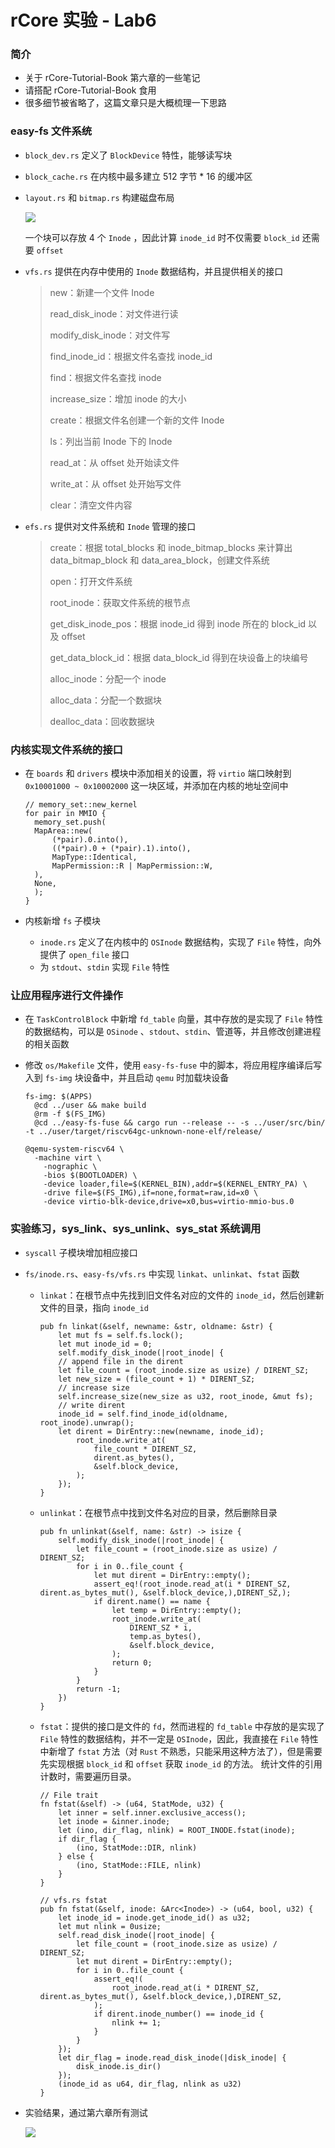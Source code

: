 # rCore 实验 - Lab6

### 简介

- 关于 rCore-Tutorial-Book 第六章的一些笔记
- 请搭配 rCore-Tutorial-Book 食用
- 很多细节被省略了，这篇文章只是大概梳理一下思路

### easy-fs 文件系统

- `block_dev.rs` 定义了 `BlockDevice` 特性，能够读写块

- `block_cache.rs` 在内核中最多建立 512 字节 * 16 的缓冲区

- `layout.rs` 和 `bitmap.rs` 构建磁盘布局

  <img src = "../assets/lab6/layout.png">

  一个块可以存放 4 个 `Inode` ，因此计算 `inode_id` 时不仅需要 `block_id` 还需要 `offset`

- `vfs.rs` 提供在内存中使用的 `Inode` 数据结构，并且提供相关的接口

  > new：新建一个文件 Inode
  >
  > read_disk_inode<V>：对文件进行读
  >
  > modify_disk_inode<V>：对文件写
  >
  > find_inode_id：根据文件名查找 inode_id
  >
  > find：根据文件名查找 inode
  >
  > increase_size：增加 inode 的大小
  >
  > create：根据文件名创建一个新的文件 Inode
  >
  > ls：列出当前 Inode 下的 Inode
  >
  > read_at：从 offset 处开始读文件
  >
  > write_at：从 offset 处开始写文件
  >
  > clear：清空文件内容

- `efs.rs` 提供对文件系统和 `Inode` 管理的接口

  > create：根据 total_blocks 和 inode_bitmap_blocks 来计算出 data_bitmap_block 和 data_area_block，创建文件系统
  >
  > open：打开文件系统
  >
  > root_inode：获取文件系统的根节点
  >
  > get_disk_inode_pos：根据 inode_id 得到 inode 所在的 block_id 以及 offset
  >
  > get_data_block_id：根据 data_block_id 得到在块设备上的块编号
  >
  > alloc_inode：分配一个 inode
  >
  > alloc_data：分配一个数据块
  >
  > dealloc_data：回收数据块

### 内核实现文件系统的接口

- 在 `boards` 和 `drivers` 模块中添加相关的设置，将 `virtio` 端口映射到 `0x10001000 ~ 0x10002000` 这一块区域，并添加在内核的地址空间中

  ```
  // memory_set::new_kernel
  for pair in MMIO {
  	memory_set.push(
  	MapArea::new(
  		(*pair).0.into(),
  		((*pair).0 + (*pair).1).into(),
  		MapType::Identical,
  		MapPermission::R | MapPermission::W,
  	),
  	None,
  	);
  }
  ```

- 内核新增 `fs` 子模块

  - `inode.rs` 定义了在内核中的 `OSInode` 数据结构，实现了 `File` 特性，向外提供了 `open_file` 接口
  - 为 `stdout`、`stdin` 实现 `File` 特性

### 让应用程序进行文件操作

- 在 `TaskControlBlock` 中新增 `fd_table` 向量，其中存放的是实现了 `File` 特性的数据结构，可以是 `OSinode` 、`stdout`、`stdin`、管道等，并且修改创建进程的相关函数

- 修改 `os/Makefile` 文件，使用 `easy-fs-fuse` 中的脚本，将应用程序编译后写入到 `fs-img` 块设备中，并且启动 `qemu` 时加载块设备

  ```
  fs-img: $(APPS)
  	@cd ../user && make build
  	@rm -f $(FS_IMG)
  	@cd ../easy-fs-fuse && cargo run --release -- -s ../user/src/bin/ -t ../user/target/riscv64gc-unknown-none-elf/release/
  
  @qemu-system-riscv64 \
  	-machine virt \
      -nographic \
      -bios $(BOOTLOADER) \
      -device loader,file=$(KERNEL_BIN),addr=$(KERNEL_ENTRY_PA) \
      -drive file=$(FS_IMG),if=none,format=raw,id=x0 \
      -device virtio-blk-device,drive=x0,bus=virtio-mmio-bus.0
  ```

### 实验练习，sys_link、sys_unlink、sys_stat 系统调用

- `syscall` 子模块增加相应接口

- `fs/inode.rs`、`easy-fs/vfs.rs` 中实现 `linkat`、`unlinkat`、`fstat` 函数

  - `linkat`：在根节点中先找到旧文件名对应的文件的 `inode_id`，然后创建新文件的目录，指向 `inode_id`

    ```
    pub fn linkat(&self, newname: &str, oldname: &str) {
    	let mut fs = self.fs.lock();
        let mut inode_id = 0;
        self.modify_disk_inode(|root_inode| {
        // append file in the dirent
        let file_count = (root_inode.size as usize) / DIRENT_SZ;
        let new_size = (file_count + 1) * DIRENT_SZ;
        // increase size
        self.increase_size(new_size as u32, root_inode, &mut fs);
        // write dirent
        inode_id = self.find_inode_id(oldname, root_inode).unwrap();
        let dirent = DirEntry::new(newname, inode_id);
        	root_inode.write_at(
            	file_count * DIRENT_SZ,
                dirent.as_bytes(),
                &self.block_device,
            );
        });
    }
    ```

  - `unlinkat`：在根节点中找到文件名对应的目录，然后删除目录

    ```
    pub fn unlinkat(&self, name: &str) -> isize {
    	self.modify_disk_inode(|root_inode| {
        	let file_count = (root_inode.size as usize) / DIRENT_SZ;
        	for i in 0..file_count {
        		let mut dirent = DirEntry::empty();
            	assert_eq!(root_inode.read_at(i * DIRENT_SZ, dirent.as_bytes_mut(), &self.block_device,),DIRENT_SZ,);
            	if dirent.name() == name {
            		let temp = DirEntry::empty();
                    root_inode.write_at(
                		DIRENT_SZ * i,
                    	temp.as_bytes(),
                    	&self.block_device,
                	);
                	return 0;
            	}
        	}
        	return -1;
        })
    }
    ```

  - `fstat`：提供的接口是文件的 `fd`，然而进程的 `fd_table` 中存放的是实现了 `File` 特性的数据结构，并不一定是 `OSInode`，因此，我直接在 `File` 特性中新增了 `fstat` 方法（对 `Rust` 不熟悉，只能采用这种方法了），但是需要先实现根据 `block_id` 和 `offset` 获取 `inode_id` 的方法。 统计文件的引用计数时，需要遍历目录。

    ```
    // File trait
    fn fstat(&self) -> (u64, StatMode, u32) {
    	let inner = self.inner.exclusive_access();
        let inode = &inner.inode;
        let (ino, dir_flag, nlink) = ROOT_INODE.fstat(inode);
        if dir_flag {
        	(ino, StatMode::DIR, nlink)
        } else {
        	(ino, StatMode::FILE, nlink)
        }
    }
    
    // vfs.rs fstat
    pub fn fstat(&self, inode: &Arc<Inode>) -> (u64, bool, u32) {
    	let inode_id = inode.get_inode_id() as u32;
        let mut nlink = 0usize;
        self.read_disk_inode(|root_inode| {
        	let file_count = (root_inode.size as usize) / DIRENT_SZ;
            let mut dirent = DirEntry::empty();
            for i in 0..file_count {
            	assert_eq!(
                	root_inode.read_at(i * DIRENT_SZ, dirent.as_bytes_mut(), &self.block_device,),DIRENT_SZ,
                );
                if dirent.inode_number() == inode_id {
                	nlink += 1;
                }
            }
        });
        let dir_flag = inode.read_disk_inode(|disk_inode| {
        	disk_inode.is_dir()
        });
        (inode_id as u64, dir_flag, nlink as u32)
    }
    ```

- 实验结果，通过第六章所有测试

  <img src = "../assets/lab6/result.png">